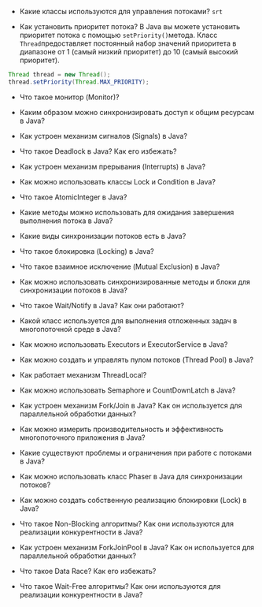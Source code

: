 -   Какие классы используются для управления потоками?
`srt`

-   Как установить приоритет потока?
В Java вы можете установить приоритет потока с помощью `setPriority()`метода. Класс `Thread`предоставляет постоянный набор значений приоритета в диапазоне от 1 (самый низкий приоритет) до 10 (самый высокий приоритет).
```java
Thread thread = new Thread(); 
thread.setPriority(Thread.MAX_PRIORITY);
```

-   Что такое монитор (Monitor)?


-   Каким образом можно синхронизировать доступ к общим ресурсам в Java?


-   Как устроен механизм сигналов (Signals) в Java?


-   Что такое Deadlock в Java? Как его избежать?


-   Как устроен механизм прерывания (Interrupts) в Java?


-   Как можно использовать классы Lock и Condition в Java?


-   Что такое AtomicInteger в Java?


-   Какие методы можно использовать для ожидания завершения выполнения потока в Java?


-   Какие виды синхронизации потоков есть в Java?


-   Что такое блокировка (Locking) в Java?


-   Что такое взаимное исключение (Mutual Exclusion) в Java?


-   Как можно использовать синхронизированные методы и блоки для синхронизации потоков в Java?


-   Что такое Wait/Notify в Java? Как они работают?


-   Какой класс используется для выполнения отложенных задач в многопоточной среде в Java?


-   Как можно использовать Executors и ExecutorService в Java?


-   Как можно создать и управлять пулом потоков (Thread Pool) в Java?


-   Как работает механизм ThreadLocal?


-   Как можно использовать Semaphore и CountDownLatch в Java?


-   Как устроен механизм Fork/Join в Java? Как он используется для параллельной обработки данных?


-   Как можно измерить производительность и эффективность многопоточного приложения в Java?


-   Какие существуют проблемы и ограничения при работе с потоками в Java?


-   Как можно использовать класс Phaser в Java для синхронизации потоков?


-   Как можно создать собственную реализацию блокировки (Lock) в Java?


-   Что такое Non-Blocking алгоритмы? Как они используются для реализации конкурентности в Java?


-   Как устроен механизм ForkJoinPool в Java? Как он используется для параллельной обработки данных?


-   Что такое Data Race? Как его избежать?


-   Что такое Wait-Free алгоритмы? Как они используются для реализации конкурентности в Java?

